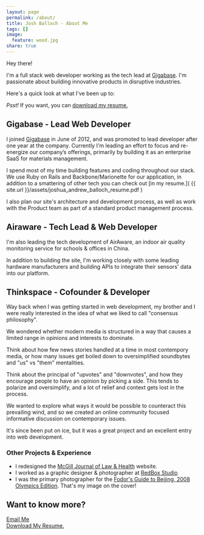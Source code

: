 ```yaml
---
layout: page
permalink: /about/
title: Josh Balloch - About Me
tags: []
image:
  feature: wood.jpg
share: true
---
```


Hey there!

I'm a full stack web developer working as the tech lead at [Gigabase](http://www.gigabase.org). I'm passionate about building innovative products in disruptive industries.

Here's a quick look at what I've been up to:

<div class="small">
  <em>Psst!</em> If you want, you can <a href="{{ site.url }}/assets/joshua_andrew_balloch_resume.pdf" target="_blank">download my resume.</a>
</div>

## Gigabase - Lead Web Developer

I joined [Gigabase](http://www.gigabase.org) in June of 2012, and was promoted to lead developer after one year at the company. Currently I'm leading an effort to focus and re-energize our company’s offerings, primarily by building it as an enterprise SaaS for materials management.

I spend most of my time building features and coding throughout our stack. We use Ruby on Rails and Backbone/Marionette for our application, in addition to a smattering of other tech you can check out [in my resume.]( {{ site.url }}/assets/joshua_andrew_balloch_resume.pdf )

I also plan our site's architecture and development process, as well as work with the Product team as part of a standard product management process.

## Airaware - Tech Lead & Web Developer

I'm also leading the tech development of AirAware, an indoor air quality monitoring service for schools & offices in China.

In addition to building the site, I'm working closely with some leading hardware manufacturers and building APIs to integrate their sensors' data into our platform.

## Thinkspace - Cofounder & Developer

Way back when I was getting started in web development, my brother and I were really interested in the idea of what we liked to call "consensus philosophy".

We wondered whether modern media is structured in a way that causes a limited range in opinions and interests to dominate.

Think about how few news stories handled at a time in most contempory media, or how many issues get boiled down to oversimplified soundbytes and "us" vs "them" mentalities.

Think about the principal of "upvotes" and "downvotes", and how they encourage people to have an opinion by picking a side. This tends to polarize and oversimplify, and a lot of relief and context gets lost in the process.

We wanted to explore what ways it would be possible to counteract this prevailing wind, and so we created an online community focused informative discussion on contemporary issues.

It's since been put on ice, but it was a great project and an excellent entry into web development.

### Other Projects & Experience

* I redesigned the [McGill Journal of Law & Health]( http://mjlh.mcgill.ca ) website.
* I worked as a graphic designer & photographer at [RedBox Studio](http://art.redboxstudio.cn/en)
* I was the primary photographer for the [Fodor's Guide to Beijing, 2008 Olympics Edition]( http://www.amazon.co.uk/Fodors-Guide-Beijing-Olympics-Edition/dp/7200070459 ). That's my image on the cover!


## Want to know more?


<a href="mailto:joshuaballoch@gmail.com" class="btn btn-info"><i class="icon-envelope"></i> Email Me</a>
<br>
<a href="{{ site.url }}/assets/joshua_andrew_balloch_resume.pdf" target="_blank" class="btn btn-success">Download My Resume.</a>
